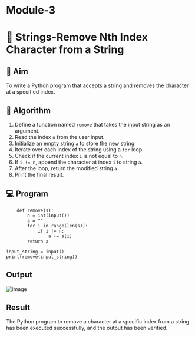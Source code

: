 # Module-3
# 🧹 Strings-Remove Nth Index Character from a String

## 🎯 Aim
To write a Python program that accepts a string and removes the character at a specified index.

## 🧠 Algorithm
1. Define a function named `remove` that takes the input string as an argument.
2. Read the index `n` from the user input.
3. Initialize an empty string `a` to store the new string.
4. Iterate over each index of the string using a `for` loop.
5. Check if the current index `i` is not equal to `n`.
6. If `i != n`, append the character at index `i` to string `a`.
7. After the loop, return the modified string `a`.
8. Print the final result.

## 💻 Program
        def remove(s):
            n = int(input())
            a = ""
            for i in range(len(s)):
                if i != n:
                    a += s[i]
            return a
    
    input_string = input()
    print(remove(input_string))
## Output

![image](https://github.com/user-attachments/assets/b369a3de-0499-4f93-8bcd-5b1e7b465729)

## Result
The Python program to remove a character at a specific index from a string has been executed successfully, and the output has been verified.
